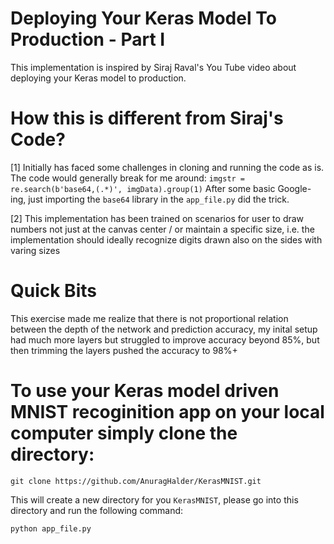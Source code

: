 # Deploying Your Keras Model To Production - Part I

This implementation is inspired by Siraj Raval's You Tube video about deploying your Keras model to production. 

# How this is different from Siraj's Code?

[1] Initially has faced some challenges in cloning and running the code as is. 
The code would generally break for me around:
`imgstr = re.search(b'base64,(.*)', imgData).group(1)`
After some basic Google-ing, just importing the `base64` library in the `app_file.py` did the trick.

[2] This implementation has been trained on scenarios for user to draw numbers not just at the canvas center / or maintain a specific size, i.e. the implementation should ideally recognize digits drawn also on the sides with varing sizes

# Quick Bits

This exercise made me realize that there is not proportional relation between the depth of the network and prediction accuracy, my inital setup had much more layers but struggled to improve accuracy beyond 85%, but then trimming the layers pushed the accuracy to 98%+

# To use your Keras model driven MNIST recoginition app on your local computer simply clone the directory:

`git clone https://github.com/AnuragHalder/KerasMNIST.git`

This will create a new directory for you `KerasMNIST`, please go into this directory and run the following command:

`python app_file.py` 
